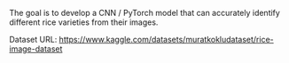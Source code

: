 The goal is to develop a CNN / PyTorch model that can accurately identify different rice varieties from their images.

Dataset URL: https://www.kaggle.com/datasets/muratkokludataset/rice-image-dataset
